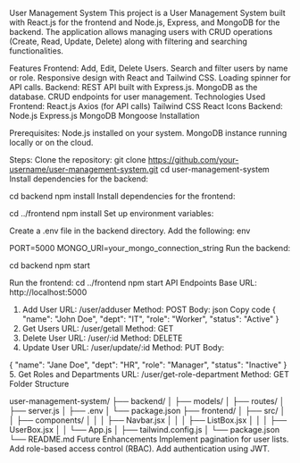User Management System
This project is a User Management System built with React.js for the frontend and Node.js, Express, and MongoDB for the backend. The application allows managing users with CRUD operations (Create, Read, Update, Delete) along with filtering and searching functionalities.

Features
Frontend:
Add, Edit, Delete Users.
Search and filter users by name or role.
Responsive design with React and Tailwind CSS.
Loading spinner for API calls.
Backend:
REST API built with Express.js.
MongoDB as the database.
CRUD endpoints for user management.
Technologies Used
Frontend:
React.js
Axios (for API calls)
Tailwind CSS
React Icons
Backend:
Node.js
Express.js
MongoDB
Mongoose
Installation

Prerequisites:
Node.js installed on your system.
MongoDB instance running locally or on the cloud.

Steps:
Clone the repository:
git clone https://github.com/your-username/user-management-system.git
cd user-management-system
Install dependencies for the backend:

cd backend
npm install
Install dependencies for the frontend:

cd ../frontend
npm install
Set up environment variables:

Create a .env file in the backend directory.
Add the following:
env

PORT=5000
MONGO_URI=your_mongo_connection_string
Run the backend:

cd backend
npm start

Run the frontend:
cd ../frontend
npm start
API Endpoints
Base URL: http://localhost:5000
1. Add User
URL: /user/adduser
Method: POST
Body:
json
Copy code
{
  "name": "John Doe",
  "dept": "IT",
  "role": "Worker",
  "status": "Active"
}
2. Get Users
URL: /user/getall
Method: GET
3. Delete User
URL: /user/:id
Method: DELETE
4. Update User
URL: /user/update/:id
Method: PUT
Body:

{
  "name": "Jane Doe",
  "dept": "HR",
  "role": "Manager",
  "status": "Inactive"
}
5. Get Roles and Departments
URL: /user/get-role-department
Method: GET
Folder Structure

user-management-system/
├── backend/
│   ├── models/
│   ├── routes/
│   ├── server.js
│   ├── .env
│   └── package.json
├── frontend/
│   ├── src/
│   │   ├── components/
│   │   │   ├── Navbar.jsx
│   │   │   ├── ListBox.jsx
│   │   │   ├── UserBox.jsx
│   │   └── App.js
│   ├── tailwind.config.js
│   └── package.json
└── README.md
Future Enhancements
Implement pagination for user lists.
Add role-based access control (RBAC).
Add authentication using JWT.
